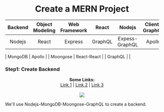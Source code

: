<h1 align="center">Create a MERN Project</h1>

| Backend  |  Object Modeling   | Web Framework  |    React | Nodejs  |    Client-GraphQL | Nodejs  | Frontend |
|  :---:  |   :---:  | :---:  |   :---:  | :---:  |   :---:  | :---:  |   :---:  |
| Nodejs |React  | Express | GraphQL |Expess-GraphQL | Apollo | Apollo-GraphQL | React |



| MongoDB  |    Apollo |
| Moongose  |    React-React |
| GraphQL  |     |

### Step1: Create Backend 
<p align="center">
  <b>Some Links:</b><br>
  <a href="#">Link 1</a> |
  <a href="#">Link 2</a> |
  <a href="#">Link 3</a>
  <br><br>
  <img src="http://s.4cdn.org/image/title/105.gif">
</p>
We'll use Nodejs-MongoDB-Moongose-GraphQL to create a backend.
